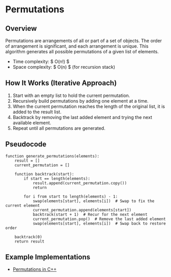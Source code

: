 # Permutations

## Overview

Permutations are arrangements of all or part of a set of objects. The order of arrangement is significant, and each arrangement is unique. This algorithm generates all possible permutations of a given list of elements.

- Time complexity: $ O(n!) $
- Space complexity: $ O(n) $ (for recursion stack)

## How It Works (Iterative Approach)

1. Start with an empty list to hold the current permutation.
2. Recursively build permutations by adding one element at a time.
3. When the current permutation reaches the length of the original list, it is added to the result list.
4. Backtrack by removing the last added element and trying the next available element.
5. Repeat until all permutations are generated.

## Pseudocode
```plaintext
function generate_permutations(elements):
    result = []
    current_permutation = []

    function backtrack(start):
        if start == length(elements):
            result.append(current_permutation.copy())
            return
        
        for i from start to length(elements) - 1:
            swap(elements[start], elements[i])  # Swap to fix the current element
            current_permutation.append(elements[start])
            backtrack(start + 1)  # Recur for the next element
            current_permutation.pop()  # Remove the last added element
            swap(elements[start], elements[i])  # Swap back to restore order

    backtrack(0)
    return result
```

## Example Implementations

- [Permutations in C++](./permutations.cpp) 